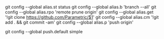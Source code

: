 git config --global alias.st status
git config --global alias.b 'branch --all'
git config --global alias.rpo 'remote prune origin'
git config --global alias.get '!git clone https://github.com/Parametric/$1'
git config --global alias.cm '!git add . && git commit -am'
git config --global alias.p 'push origin'

git config --global push.default simple
